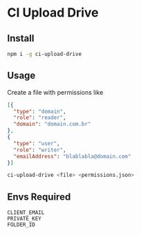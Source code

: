# CI Upload Drive

## Install

```bash
npm i -g ci-upload-drive
```

## Usage

Create a file with permissions like

```json
[{
  "type": "domain",
  "role": "reader",
  "domain": "domain.com.br"
},
{
  "type": "user",
  "role": "writer",
  "emailAddress": "blablabla@domain.com"
}]
```

```bash
ci-upload-drive <file> <permissions.json>
```

## Envs Required

```envs
CLIENT_EMAIL
PRIVATE_KEY
FOLDER_ID
```
